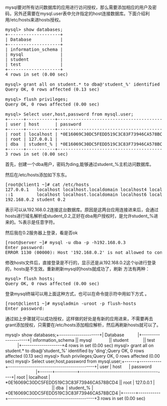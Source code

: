 <!--
author: beebol
date: 2013-10-30 17:51:00
title: mysql通过/etc/hosts文件进行访问授权
tags: 
category: Mysql
status: publish
summary: mysql要对所有访问数据库的应用进行访问授权，那么需要添加相应的用户及密码，另外还需要在mysql.user表中允许指定的host连接数据库。下面介绍利用/etc/hosts来进hosts授权。mysql&gt; show databases;+----------------
-->

mysql要对所有访问数据库的应用进行访问授权，那么需要添加相应的用户及密码，另外还需要在mysql.user表中允许指定的host连接数据库。下面介绍利用/etc/hosts来进hosts授权。
<pre class="lang:mysql decode:true">mysql&gt; show databases;
+--------------------+
| Database           |
+--------------------+
| information_schema |
| mysql              |
| student            |
| test               |
+--------------------+
4 rows in set (0.00 sec)

mysql&gt; grant all on student.* to dba@'student_%' identified by 'ding';
Query OK, 0 rows affected (0.13 sec)

mysql&gt; flush privileges;
Query OK, 0 rows affected (0.00 sec)

mysql&gt; Select user,host,password from mysql.user;
+------+-----------+-------------------------------------------+
| user | host      | password                                  |
+------+-----------+-------------------------------------------+
| root | localhost | *0E16069C30DC5FEDD519C3C83F73946CA578BCD4 |
| root | 127.0.0.1 |                                           |
| dba  | student_% | *0E16069C30DC5FEDD519C3C83F73946CA578BCD4 |
+------+-----------+-------------------------------------------+
3 rows in set (0.00 sec)</pre>
首先，创建一个dba用户，密码为ding,能够通过student_%主机访问数据库。

然后在/etc/hosts添加如下东东。
<pre class="lang:sh decode:true">[root@client1 ~]# cat /etc/hosts
127.0.0.1   localhost localhost.localdomain localhost4 localhost4.localdomain4
::1         localhost localhost.localdomain localhost6 localhost6.localdomain6
192.168.0.2 student_0.2</pre>
表示可以从192.168.0.2连接这台数据库。原因是这两台应用连接进来后，会通过hosts进行域名解析成student_0.2,正好在dba用户授权时，是允许student_%进来的。%表示是任意字符。

然后我在0.2服务器上登录，看是否ok
<pre class="lang:default decode:true">[root@server ~]# mysql -u dba -p -h192.168.0.3
Enter password: 
ERROR 1130 (00000): Host '192.168.0.2' is not allowed to connect to this MySQL server</pre>
修改hosts文件后，直接登录是不行的，显示还是从192.168.0.2这个ip进行登录的，hosts是不生效。重新刷新mysql的hosts就成功了，刷新 方法有两种：
<pre class="lang:default decode:true">mysql&gt; flush hosts;
Query OK, 0 rows affected (0.00 sec)</pre>
登录mysql终端可以用上面这种方式，也可以在命令提示符中用如下方式 。
<pre class="lang:default decode:true">[root@client1 ~]# mysqladmin -uroot -p flush-hosts
Enter password:</pre>
通过如上步骤就可以成功授权，这样做的好处是有新的应用进来，不需要再去grant添加授权，只需要在/etc/hosts添加相应解析，然后再刷新hosts就可以了。

mysql&gt; show databases;+--------------------+| Database           |+--------------------+| information_schema || mysql              || student            || test               |+--------------------+4 rows in set (0.00 sec)
mysql&gt; grant all on student.* to dba@'student_%' identified by 'ding';Query OK, 0 rows affected (0.13 sec)
mysql&gt; flush privileges;Query OK, 0 rows affected (0.00 sec)
mysql&gt; Select user,host,password from mysql.user;+------+-----------+-------------------------------------------+| user | host      | password                                  |+------+-----------+-------------------------------------------+| root | localhost | *0E16069C30DC5FEDD519C3C83F73946CA578BCD4 || root | 127.0.0.1 |                                           || dba  | student_% | *0E16069C30DC5FEDD519C3C83F73946CA578BCD4 |+------+-----------+-------------------------------------------+3 rows in set (0.00 sec)